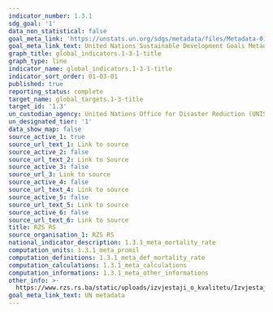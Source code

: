 ```yaml
---
indicator_number: 1.3.1
sdg_goal: '1'
data_non_statistical: false
goal_meta_link: 'https://unstats.un.org/sdgs/metadata/files/Metadata-01-05-01.pdf '
goal_meta_link_text: United Nations Sustainable Development Goals Metadata (PDF 224 KB)
graph_title: global_indicators.1-3-1-title
graph_type: line
indicator_name: global_indicators.1-3-1-title
indicator_sort_order: 01-03-01
published: true
reporting_status: complete
target_name: global_targets.1-3-title
target_id: '1.3'
un_custodian_agency: United Nations Office for Disaster Reduction (UNISDR)
un_designated_tier: '1'
data_show_map: false
source_active_1: true
source_url_text_1: Link to source
source_active_2: false
source_url_text_2: Link to Source
source_active_3: false
source_url_3: Link to source
source_active_4: false
source_url_text_4: Link to source
source_active_5: false
source_url_text_5: Link to source
source_active_6: false
source_url_text_6: Link to source
title: RZS RS
source_organisation_1: RZS RS
national_indicator_description: 1.3.1_meta_mortality_rate
computation_units: 1.3.1_meta_promil
computation_definitions: 1.3.1_meta_def_mortality_rate
computation_calculations: 1.3.1_meta_calculations
computation_informations: 1.3.1_meta_other_informations
other_info: >-
  https://www.rzs.rs.ba/static/uploads/izvjestaji_o_kvalitetu/Izvjestaj_o_Kvalitetu_Rodjeni_i_Umrli_2020.pdf
goal_meta_link_text: UN metadata
---
```

